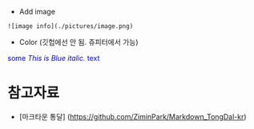 - Add image

`![image info](./pictures/image.png)`

- Color (깃헙에선 안 됨. 쥬피터에서 가능)

<span style="color:blue">some *This is Blue italic.* text</span>




# 참고자료
- [마크타운 통달] (https://github.com/ZiminPark/Markdown_TongDal-kr)

